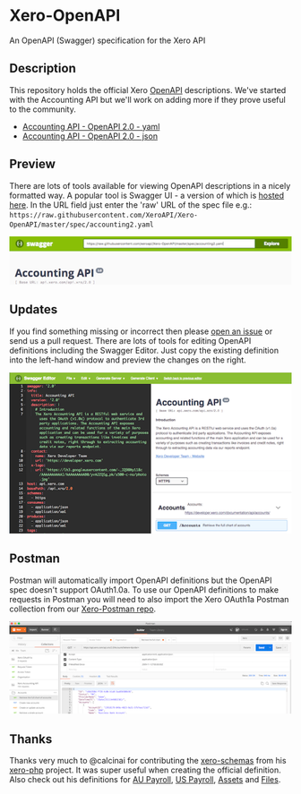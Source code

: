 # Xero-OpenAPI
An OpenAPI (Swagger) specification for the Xero API

## Description
This repository holds the official Xero [OpenAPI](https://www.openapis.org/) descriptions. We've started with the Accounting API but we'll work on adding more if they prove useful to the community. 

* [Accounting API - OpenAPI 2.0 - yaml](https://raw.githubusercontent.com/XeroAPI/Xero-OpenAPI/master/spec/accounting2.yaml)
* [Accounting API - OpenAPI 2.0 - json](https://raw.githubusercontent.com/XeroAPI/Xero-OpenAPI/master/spec/accounting2.json)

## Preview
There are lots of tools available for viewing OpenAPI descriptions in a nicely formatted way. A popular tool is Swagger UI - a version of which is [hosted here](http://petstore.swagger.io/). In the URL field just enter the 'raw' URL of the spec file e.g.: `https://raw.githubusercontent.com/XeroAPI/Xero-OpenAPI/master/spec/accounting2.yaml`

![SwaggerUI Example](images/swagger-ui.png)

## Updates
If you find something missing or incorrect then please [open an issue](https://github.com/XeroAPI/Xero-OpenAPI/issues/new) or send us a pull request. There are lots of tools for editing OpenAPI definitions including the Swagger Editor. Just copy the existing definition into the left-hand window and preview the changes on the right.

![Swagger Editor Example](images/editor.png)

## Postman
Postman will automatically import OpenAPI definitions but the OpenAPI spec doesn't support OAuth1.0a. To use our OpenAPI definitions to make requests in Postman you will need to also import the Xero OAuth1a Postman collection from our [Xero-Postman repo](https://github.com/XeroAPI/Xero-Postman).

![Postman Example](images/postman.png)

## Thanks
Thanks very much to @calcinai for contributing the [xero-schemas](https://github.com/calcinai/xero-schemas) from his [xero-php](https://github.com/calcinai/xero-php) project. It was super useful when creating the official definition. Also check out his definitions for [AU Payroll](https://github.com/calcinai/xero-schemas/blob/master/schemas/payroll_au.json), [US Payroll](https://github.com/calcinai/xero-schemas/blob/master/schemas/payroll_us.json), [Assets](https://github.com/calcinai/xero-schemas/blob/master/schemas/assets.json) and [Files](https://github.com/calcinai/xero-schemas/blob/master/schemas/files.json).
